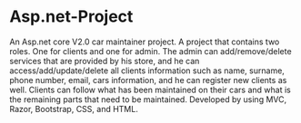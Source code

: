 # Asp.net-Project
An Asp.net core V2.0 car maintainer project. A project that contains two roles. One for clients and one for admin. The admin can add/remove/delete services that are provided by his store, and he can access/add/update/delete all clients information such as name, surname, phone number, email, cars information, and he can register new clients as well. Clients can follow what has been maintained on their cars and what is the remaining parts that need to be maintained. 
Developed by using MVC, Razor, Bootstrap, CSS, and HTML.
